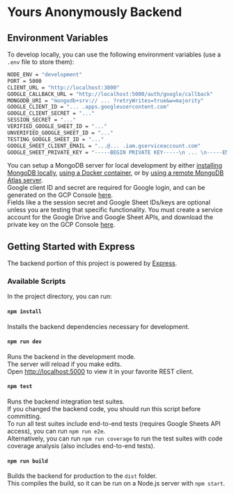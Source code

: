 # Yours Anonymously Backend

## Environment Variables

To develop locally, you can use the following environment variables (use a `.env` file to store them):

```bash
NODE_ENV = "development"
PORT = 5000
CLIENT_URL = "http://localhost:3000"
GOOGLE_CALLBACK_URL = "http://localhost:5000/auth/google/callback"
MONGODB_URI = "mongodb+srv:// ... ?retryWrites=true&w=majority"
GOOGLE_CLIENT_ID = "... .apps.googleusercontent.com"
GOOGLE_CLIENT_SECRET = "..."
SESSION_SECRET = "..."
VERIFIED_GOOGLE_SHEET_ID = "..."
UNVERIFIED_GOOGLE_SHEET_ID = "..."
TESTING_GOOGLE_SHEET_ID = "..."
GOOGLE_SHEET_CLIENT_EMAIL = "...@... .iam.gserviceaccount.com"
GOOGLE_SHEET_PRIVATE_KEY = "-----BEGIN PRIVATE KEY-----\n ... \n-----END PRIVATE KEY-----\n"
```

You can setup a MongoDB server for local development by either [installing MongoDB locally](https://www.mongodb.com/try/download/community), [using a Docker container](https://hub.docker.com/_/mongo), or by [using a remote MongoDB Atlas server](https://www.mongodb.com/cloud/atlas/).\
Google client ID and secret are required for Google login, and can be generated on the GCP Console [here](https://console.cloud.google.com/apis/credentials/).\
Fields like a the session secret and Google Sheet IDs/keys are optional unless you are testing that specific functionality. You must create a service account for the Google Drive and Google Sheet APIs, and download the private key on the GCP Console [here](https://console.cloud.google.com/apis/credentials/).

## Getting Started with Express

The backend portion of this project is powered by [Express](https://expressjs.com/).

### Available Scripts

In the project directory, you can run:

#### `npm install`

Installs the backend dependencies necessary for development.

#### `npm run dev`

Runs the backend in the development mode.\
The server will reload if you make edits.\
Open [http://localhost:5000](http://localhost:5000) to view it in your favorite REST client.

#### `npm test`

Runs the backend integration test suites.\
If you changed the backend code, you should run this script before committing.\
To run all test suites include end-to-end tests (requires Google Sheets API access), you can run `npm run e2e`.\
Alternatively, you can run `npm run coverage` to run the test suites with code coverage analysis (also includes end-to-end tests).

#### `npm run build`

Builds the backend for production to the `dist` folder.\
This compiles the build, so it can be run on a Node.js server with `npm start`.
